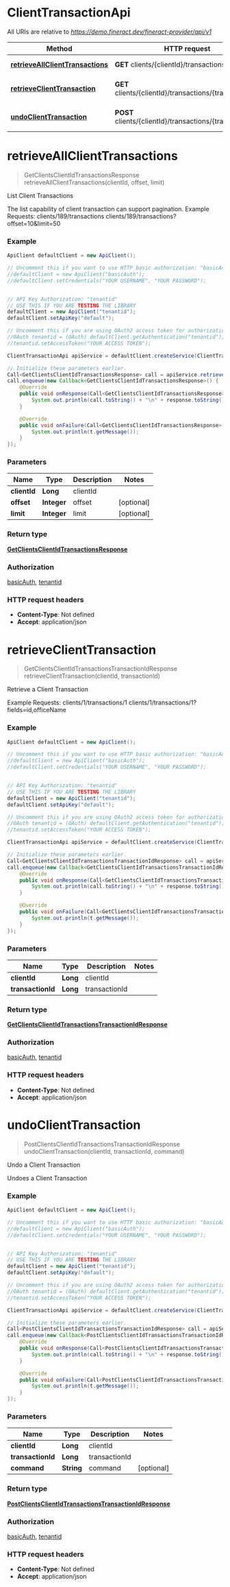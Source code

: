 # ClientTransactionApi

All URIs are relative to *https://demo.fineract.dev/fineract-provider/api/v1*

Method | HTTP request | Description
------------- | ------------- | -------------
[**retrieveAllClientTransactions**](ClientTransactionApi.md#retrieveAllClientTransactions) | **GET** clients/{clientId}/transactions | List Client Transactions
[**retrieveClientTransaction**](ClientTransactionApi.md#retrieveClientTransaction) | **GET** clients/{clientId}/transactions/{transactionId} | Retrieve a Client Transaction
[**undoClientTransaction**](ClientTransactionApi.md#undoClientTransaction) | **POST** clients/{clientId}/transactions/{transactionId} | Undo a Client Transaction

<a name="retrieveAllClientTransactions"></a>
# **retrieveAllClientTransactions**
> GetClientsClientIdTransactionsResponse retrieveAllClientTransactions(clientId, offset, limit)

List Client Transactions

The list capability of client transaction can support pagination.  Example Requests:  clients/189/transactions  clients/189/transactions?offset&#x3D;10&amp;limit&#x3D;50

### Example
```java
ApiClient defaultClient = new ApiClient();

// Uncomment this if you want to use HTTP basic authorization: "basicAuth"
//defaultClient = new ApiClient("basicAuth");
//defaultClient.setCredentials("YOUR USERNAME", "YOUR PASSWORD");


// API Key Authorization: "tenantid"
// USE THIS IF YOU ARE TESTING THE LIBRARY
defaultClient = new ApiClient("tenantid");
defaultClient.setApiKey("default");

// Uncomment this if you are using OAuth2 access token for authorization: "tenantid"
//OAuth tenantid = (OAuth) defaultClient.getAuthentication("tenantid");
//tenantid.setAccessToken("YOUR ACCESS TOKEN");

ClientTransactionApi apiService = defaultClient.createService(ClientTransactionApi.class);

// Initialize these parameters earlier.
Call<GetClientsClientIdTransactionsResponse> call = apiService.retrieveAllClientTransactions(clientId, offset, limit);
call.enqueue(new Callback<GetClientsClientIdTransactionsResponse>() {
    @Override
    public void onResponse(Call<GetClientsClientIdTransactionsResponse> call, Response<GetClientsClientIdTransactionsResponse> response) {
        System.out.println(call.toString() + "\n" + response.toString());
    }

    @Override
    public void onFailure(Call<GetClientsClientIdTransactionsResponse> call, Throwable t) {
        System.out.println(t.getMessage());
    }
});

```

### Parameters

Name | Type | Description  | Notes
------------- | ------------- | ------------- | -------------
 **clientId** | **Long**| clientId |
 **offset** | **Integer**| offset | [optional]
 **limit** | **Integer**| limit | [optional]

### Return type

[**GetClientsClientIdTransactionsResponse**](GetClientsClientIdTransactionsResponse.md)

### Authorization

[basicAuth](../README.md#basicAuth), [tenantid](../README.md#tenantid)

### HTTP request headers

 - **Content-Type**: Not defined
 - **Accept**: application/json

<a name="retrieveClientTransaction"></a>
# **retrieveClientTransaction**
> GetClientsClientIdTransactionsTransactionIdResponse retrieveClientTransaction(clientId, transactionId)

Retrieve a Client Transaction

Example Requests: clients/1/transactions/1   clients/1/transactions/1?fields&#x3D;id,officeName

### Example
```java
ApiClient defaultClient = new ApiClient();

// Uncomment this if you want to use HTTP basic authorization: "basicAuth"
//defaultClient = new ApiClient("basicAuth");
//defaultClient.setCredentials("YOUR USERNAME", "YOUR PASSWORD");


// API Key Authorization: "tenantid"
// USE THIS IF YOU ARE TESTING THE LIBRARY
defaultClient = new ApiClient("tenantid");
defaultClient.setApiKey("default");

// Uncomment this if you are using OAuth2 access token for authorization: "tenantid"
//OAuth tenantid = (OAuth) defaultClient.getAuthentication("tenantid");
//tenantid.setAccessToken("YOUR ACCESS TOKEN");

ClientTransactionApi apiService = defaultClient.createService(ClientTransactionApi.class);

// Initialize these parameters earlier.
Call<GetClientsClientIdTransactionsTransactionIdResponse> call = apiService.retrieveClientTransaction(clientId, transactionId);
call.enqueue(new Callback<GetClientsClientIdTransactionsTransactionIdResponse>() {
    @Override
    public void onResponse(Call<GetClientsClientIdTransactionsTransactionIdResponse> call, Response<GetClientsClientIdTransactionsTransactionIdResponse> response) {
        System.out.println(call.toString() + "\n" + response.toString());
    }

    @Override
    public void onFailure(Call<GetClientsClientIdTransactionsTransactionIdResponse> call, Throwable t) {
        System.out.println(t.getMessage());
    }
});

```

### Parameters

Name | Type | Description  | Notes
------------- | ------------- | ------------- | -------------
 **clientId** | **Long**| clientId |
 **transactionId** | **Long**| transactionId |

### Return type

[**GetClientsClientIdTransactionsTransactionIdResponse**](GetClientsClientIdTransactionsTransactionIdResponse.md)

### Authorization

[basicAuth](../README.md#basicAuth), [tenantid](../README.md#tenantid)

### HTTP request headers

 - **Content-Type**: Not defined
 - **Accept**: application/json

<a name="undoClientTransaction"></a>
# **undoClientTransaction**
> PostClientsClientIdTransactionsTransactionIdResponse undoClientTransaction(clientId, transactionId, command)

Undo a Client Transaction

Undoes a Client Transaction

### Example
```java
ApiClient defaultClient = new ApiClient();

// Uncomment this if you want to use HTTP basic authorization: "basicAuth"
//defaultClient = new ApiClient("basicAuth");
//defaultClient.setCredentials("YOUR USERNAME", "YOUR PASSWORD");


// API Key Authorization: "tenantid"
// USE THIS IF YOU ARE TESTING THE LIBRARY
defaultClient = new ApiClient("tenantid");
defaultClient.setApiKey("default");

// Uncomment this if you are using OAuth2 access token for authorization: "tenantid"
//OAuth tenantid = (OAuth) defaultClient.getAuthentication("tenantid");
//tenantid.setAccessToken("YOUR ACCESS TOKEN");

ClientTransactionApi apiService = defaultClient.createService(ClientTransactionApi.class);

// Initialize these parameters earlier.
Call<PostClientsClientIdTransactionsTransactionIdResponse> call = apiService.undoClientTransaction(clientId, transactionId, command);
call.enqueue(new Callback<PostClientsClientIdTransactionsTransactionIdResponse>() {
    @Override
    public void onResponse(Call<PostClientsClientIdTransactionsTransactionIdResponse> call, Response<PostClientsClientIdTransactionsTransactionIdResponse> response) {
        System.out.println(call.toString() + "\n" + response.toString());
    }

    @Override
    public void onFailure(Call<PostClientsClientIdTransactionsTransactionIdResponse> call, Throwable t) {
        System.out.println(t.getMessage());
    }
});

```

### Parameters

Name | Type | Description  | Notes
------------- | ------------- | ------------- | -------------
 **clientId** | **Long**| clientId |
 **transactionId** | **Long**| transactionId |
 **command** | **String**| command | [optional]

### Return type

[**PostClientsClientIdTransactionsTransactionIdResponse**](PostClientsClientIdTransactionsTransactionIdResponse.md)

### Authorization

[basicAuth](../README.md#basicAuth), [tenantid](../README.md#tenantid)

### HTTP request headers

 - **Content-Type**: Not defined
 - **Accept**: application/json

